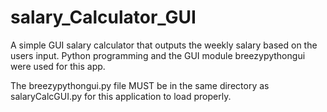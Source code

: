 # salary_Calculator_GUI
A simple GUI salary calculator that outputs the weekly salary based on the users input. Python programming and the GUI module breezypythongui were used for this app.

The breezypythongui.py file MUST be in the same directory as salaryCalcGUI.py for this application to load properly.
